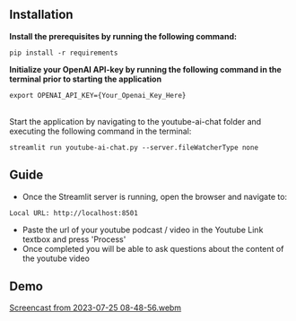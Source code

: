 ## Installation

**Install the prerequisites by running the following command:**

```
pip install -r requirements
```

**Initialize your OpenAI API-key by running the following command in the terminal prior to starting the application** <br>
```
export OPENAI_API_KEY={Your_Openai_Key_Here}
```

<br>
Start the application by navigating to the youtube-ai-chat folder and executing the following command in the terminal:
<br>

```
streamlit run youtube-ai-chat.py --server.fileWatcherType none
```

## Guide
- Once the Streamlit server is running, open the browser and navigate to:
```
Local URL: http://localhost:8501
```
- Paste the url of your youtube podcast / video in the Youtube Link textbox and press 'Process'
- Once completed you will be able to ask questions about the content of the youtube video


## Demo
[Screencast from 2023-07-25 08-48-56.webm](https://github.com/nikolaaswillaert/youtube-AI-chat/assets/106211266/eb7e5b31-afd7-4c5d-bc0a-f41102395c5b)
